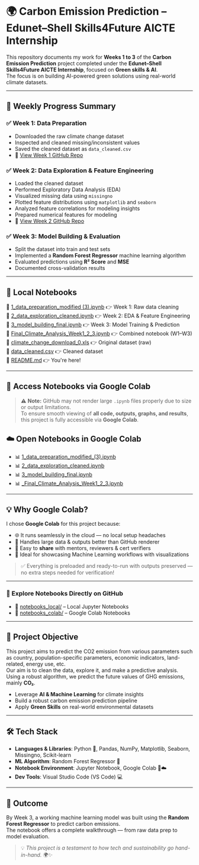 # 🌍 Carbon Emission Prediction – Edunet–Shell Skills4Future AICTE Internship

This repository documents my work for **Weeks 1 to 3** of the **Carbon Emission Prediction** project completed under the **Edunet–Shell Skills4Future AICTE Internship**, focused on **Green skills & AI**.  
The focus is on building AI-powered green solutions using real-world climate datasets.



---

## 📅 Weekly Progress Summary

### ✅ Week 1: Data Preparation
- Downloaded the raw climate change dataset
- Inspected and cleaned missing/inconsistent values
- Saved the cleaned dataset as `data_cleaned.csv`
- 📁 [View Week 1 GitHub Repo](https://github.com/VANISAIDEEPIKA/WEEK1-Carbon-Emissions-Prediction-.git)

### ✅ Week 2: Data Exploration & Feature Engineering
- Loaded the cleaned dataset
- Performed Exploratory Data Analysis (EDA)
- Visualized missing data using `missingno`
- Plotted feature distributions using `matplotlib` and `seaborn`
- Analyzed feature correlations for modeling insights
- Prepared numerical features for modeling
- 📁 [View Week 2 GitHub Repo](https://github.com/VANISAIDEEPIKA/WEEK2-Carbon-Emissions-Prediction-.git)

### ✅ Week 3: Model Building & Evaluation
- Split the dataset into train and test sets
- Implemented a **Random Forest Regressor** machine learning algorithm
- Evaluated predictions using **R² Score** and **MSE**
- Documented cross-validation results

---
## 📂 Local Notebooks

📑 [1_data_preparation_modified (3).ipynb](notebooks_local/1_data_preparation_modified%20%283%29.ipynb) 👉 Week 1: Raw data cleaning  
📑 [2_data_exploration_cleaned.ipynb](notebooks_local/2_data_exploration_cleaned.ipynb) 👉 Week 2: EDA & Feature Engineering  
📑 [3_model_building_final.ipynb](notebooks_local/3_model_building_final.ipynb) 👉 Week 3: Model Training & Prediction  
📑 [Final_Climate_Analysis_Week1_2_3.ipynb](notebooks_local/Final_Climate_Analysis_Week1_2_3.ipynb) 👉 Combined notebook (W1–W3)  
📑 [climate_change_download_0.xls](./climate_change_download_0.xls) 👉 Original dataset (raw)  
📑 [data_cleaned.csv](./data_cleaned.csv) 👉 Cleaned dataset  
📑 [README.md](./README.md) 👉 You're here!

---

## 📘 Access Notebooks via Google Colab

> ⚠️ **Note:** GitHub may not render large `.ipynb` files properly due to size or output limitations.  
> To ensure smooth viewing of **all code, outputs, graphs, and results**, this project is fully accessible via **Google Colab**.



## ☁️ Open Notebooks in Google Colab

- 📊 [1_data_preparation_modified_(3).ipynb](https://colab.research.google.com/github/VANISAIDEEPIKA/WEEK-3-Carbon-Emissions-Prediction/blob/main/notebooks_colab/1_data_preparation_modified_%283%29.ipynb)
- 📊 [2_data_exploration_cleaned.ipynb](https://colab.research.google.com/github/VANISAIDEEPIKA/WEEK-3-Carbon-Emissions-Prediction/blob/main/notebooks_colab/2_data_exploration_cleaned.ipynb)
- 📊 [3_model_building_final.ipynb](https://colab.research.google.com/github/VANISAIDEEPIKA/WEEK-3-Carbon-Emissions-Prediction/blob/main/notebooks_colab/3_model_building_final.ipynb)
- 📊 [_Final_Climate_Analysis_Week1_2_3.ipynb](https://colab.research.google.com/github/VANISAIDEEPIKA/WEEK-3-Carbon-Emissions-Prediction/blob/main/notebooks_colab/_Final_Climate_Analysis_Week1_2_3.ipynb)


---

## 💡 Why Google Colab?

I chose **Google Colab** for this project because:

- 🌐 It runs seamlessly in the cloud — no local setup headaches  
- 🧠 Handles large data & outputs better than GitHub renderer  
- 📲 Easy to **share** with mentors, reviewers & cert verifiers  
- 🚀 Ideal for showcasing Machine Learning workflows with visualizations  

> ✅ Everything is preloaded and ready-to-run with outputs preserved — no extra steps needed for verification!

---

### 📁 Explore Notebooks Directly on GitHub

- 📂 [notebooks_local/](https://github.com/VANISAIDEEPIKA/WEEK-3-Carbon-Emissions-Prediction/tree/main/notebooks_local) – Local Jupyter Notebooks  
- 📂 [notebooks_colab/](https://github.com/VANISAIDEEPIKA/WEEK-3-Carbon-Emissions-Prediction/tree/main/notebooks_colab) – Google Colab Notebooks  

---

## 🌱 Project Objective

This project aims to predict the CO2 emission from various parameters such as country, population-specific parameters, economic indicators, land-related, energy use, etc.  
Our aim is to clean the data, explore it, and make a predictive analysis. Using a robust algorithm, we predict the future values of GHG emissions, mainly **CO₂**.

- Leverage **AI & Machine Learning** for climate insights
- Build a robust carbon emission prediction pipeline
- Apply **Green Skills** on real-world environmental datasets

---

## 🛠️ Tech Stack

- **Languages & Libraries**: Python 🐍, Pandas, NumPy, Matplotlib, Seaborn, Missingno, Scikit-learn  
- **ML Algorithm**: Random Forest Regressor 🌳  
- **Notebook Environment**: Jupyter Notebook, Google Colab 📓☁️  
- **Dev Tools**: Visual Studio Code (VS Code) 💻

---

## 🚀 Outcome

By Week 3, a working machine learning model was built using the **Random Forest Regressor** to predict carbon emissions.  
The notebook offers a complete walkthrough — from raw data prep to model evaluation.

> 💡 *This project is a testament to how tech and sustainability go hand-in-hand.* 🌍✨
